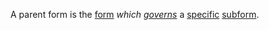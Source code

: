 A parent form is the [form](https://github.com/gcassel/Modular-Organization-Terminology/blob/master/terms/system.md) *which [governs](https://github.com/gcassel/Modular-Organization-Terminology/blob/master/terms/govern.md)* a [specific](https://github.com/gcassel/Modular-Organization-Terminology/blob/master/terms/specific.md) [subform](https://github.com/gcassel/Modular-Organization-Terminology/blob/master/terms/subform.md).
